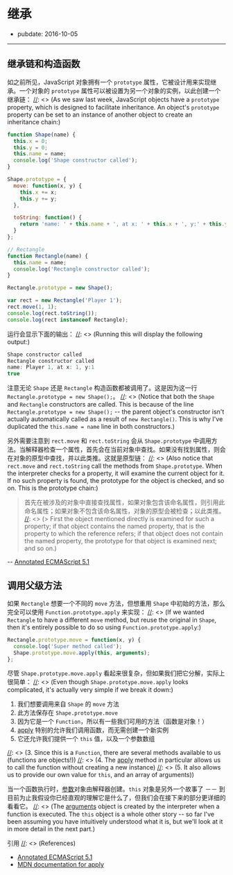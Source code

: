 # 继承
[//]: <> (# Inheritance)

- pubdate: 2016-10-05

------

## 继承链和构造函数
[//]: <> (## Inheritance Chains and Constructors)

如之前所见，JavaScript 对象拥有一个 `prototype` 属性，它被设计用来实现继承。一个对象的 `prototype` 属性可以被设置为另一个对象的实例，以此创建一个继承链：
[//]: <> (As we saw last week, JavaScript objects have a `prototype` property, which is designed to facilitate inheritance. An object's `prototype` property can be set to an instance of another object to create an inheritance chain:)

```javascript
function Shape(name) {
  this.x = 0;
  this.y = 0;
  this.name = name;
  console.log('Shape constructor called');
}

Shape.prototype = {
  move: function(x, y) {
    this.x += x;
    this.y += y;
  },

  toString: function() {
    return 'name: ' + this.name + ', at x: ' + this.x + ', y:' + this.y;
  }
};

// Rectangle
function Rectangle(name) {
  this.name = name;
  console.log('Rectangle constructor called');
}

Rectangle.prototype = new Shape();

var rect = new Rectangle('Player 1');
rect.move(1, 1);
console.log(rect.toString());
console.log(rect instanceof Rectangle);
```

运行会显示下面的输出：
[//]: <> (Running this will display the following output:)

```javascript
Shape constructor called
Rectangle constructor called
name: Player 1, at x: 1, y:1
true
```

注意无论 `Shape` 还是 `Rectangle` 构造函数都被调用了。这是因为这一行 `Rectangle.prototype = new Shape();`。
[//]: <> (Notice that both the `Shape` and `Rectangle` constructors are called. This is because of the line `Rectangle.prototype = new Shape();` -- the parent object's constructor isn't actually automatically called as a result of `new Rectangle()`. This is why I've duplicated the `this.name = name` line in both constructors.)

另外需要注意到 `rect.move` 和 `rect.toString` 会从 `Shape.prototype` 中调用方法。当解释器检查一个属性，首先会在当前对象中查找。如果没有找到属性，则会在对象的原型中查找，并以此类推。这就是原型链：
[//]: <> (Also notice that `rect.move` and `rect.toString` call the methods from `Shape.prototype`. When the interpreter checks for a property, it will examine the current object for it. If no such property is found, the prototype for the object is checked, and so on. This is the prototype chain:)

> 首先在被涉及的对象中直接查找属性，如果对象包含该命名属性，则引用此命名属性；如果对象不包含该命名属性，对象的原型会被检查；以此类推。
[//]: <> (> First the object mentioned directly is examined for such a property; if that object contains the named property, that is the property to which the reference refers; if that object does not contain the named property, the prototype for that object is examined next; and so on.)

-- [Annotated ECMAScript 5.1](http://es5.github.io/#x4.2.1)

## 调用父级方法
[//]: <> (## Calling Parent Methods)

如果 `Rectangle` 想要一个不同的 `move` 方法，但想重用 `Shape` 中初始的方法，那么完全可以使用 `Function.prototype.apply` 来实现：
[//]: <> (If we wanted `Rectangle` to have a different `move` method, but reuse the original in `Shape`, then it's entirely possible to do so using `Function.prototype.apply`:)

```javascript
Rectangle.prototype.move = function(x, y) {
  console.log('Super method called');
  Shape.prototype.move.apply(this, arguments);
};
```

尽管 `Shape.prototype.move.apply` 看起来很复杂，但如果我们把它分解，实际上很简单：
[//]: <> (Even though `Shape.prototype.move.apply` looks complicated, it's actually very simple if we break it down:)

1. 我们想要调用来自 `Shape` 的 `move` 方法
2. 此方法保存在 `Shape.prototype.move`
3. 因为它是一个 `Function`，所以有一些我们可用的方法（函数是对象！）
4. [apply](https://developer.mozilla.org/zh-CN/JavaScript/Reference/Global_Objects/Function/apply) 特别的允许我们调用函数，而无需创建一个新实例
5. 它还允许我们提供一个 `this` 值，以及一个参数数组

[//]: <> (1. We want to call the `move` method from `Shape`)
[//]: <> (2. This method is stored in `Shape.prototype.move`)
[//]: <> (3. Since this is a `Function`, there are several methods available to us (functions are objects!))
[//]: <> (4. The [apply](https://developer.mozilla.org/en/JavaScript/Reference/Global_Objects/Function/apply) method in particular allows us to call the function without creating a new instance)
[//]: <> (5. It also allows us to provide our own value for `this`, and an array of arguments))

当一个函数执行时，[参数](http://es5.github.io/#x10.6)对象由解释器创建。`this` 对象是另外一个故事了 －－ 到目前为止我假设你已经直观的理解它是什么了，但我们会在接下来的部分更详细的看看它。
[//]: <> (The [arguments](http://es5.github.io/#x10.6) object is created by the interpreter when a function is executed. The `this` object is a whole other story -- so far I've been assuming you have intuitively understood what it is, but we'll look at it in more detail in the next part.)

引用
[//]: <> (References)
- [Annotated ECMAScript 5.1](http://es5.github.io)
- [MDN documentation for apply](https://developer.mozilla.org/en/JavaScript/Reference/Global_Objects/Function/apply)
